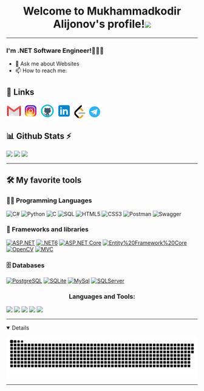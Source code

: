 <h1 align="center">Welcome to Mukhammadkodir Alijonov's profile!<img src="https://media.giphy.com/media/hvRJCLFzcasrR4ia7z/giphy.gif" width="35"></h1>

<hr>

<h3>I'm .NET Software Engineer!👨🏻‍💻</h3>

- 💬 Ask me about Websites
- 📫 How to reach me: 
## 🔗 Links

<p align="left">
  <a title="Gmail" href="mailto:alijonov0608@gmail.com"><img width="40" src="./gfx/icons/gmail.png"></a> 
  <a title="Instagram" href="https://www.instagram.com/mukhammadkodir_alijonov/"><img width="40" src="./gfx/icons/instagram.png"></a> 
  <a title="GitHub" href="https://github.com/mukhammadkodir-alijonov"><img width="40" src="./gfx/icons/github.png"></a> 
  <a title="LinkedIn" href="https://www.linkedin.com/in/mukhammadkodir-alijonov-577472220/"><img width="40" src="./gfx/icons/linkedin.png"></a> 
  <a title="LeetCode" href="https://leetcode.com/mukhammadkodir_alijonov/"><img width="35" src="./gfx/icons/leetcode.svg"></a>
  <a title="Telegram" href="https://t.me/muhammadqodiralijonov"><img width="35" src="./gfx/icons/telegram.svg"></a>
</p>


## 📊 Github Stats ⚡
![](https://github-readme-stats.vercel.app/api?username=mukhammadkodir-alijonov&show_icons=true&theme=tokyonight&border=61dafb&hide_border=true)
![](https://github-readme-streak-stats.herokuapp.com/?user=mukhammadkodir-alijonov&theme=tokyonight&hide_border=true)
![](https://github-readme-stats.vercel.app/api/top-langs/?username=mukhammadkodir-alijonov&theme=tokyonight&hide_border=true&include_all_commits=false&count_private=true&layout=compact)

<hr>

## 🛠️ My favorite tools

### 👨‍💻 Programming Languages

![C#](https://img.shields.io/badge/csharp-%2300599C.svg?style=flat&logo=csharp&logoColor=white) ![Python](https://img.shields.io/badge/python-3670A0?style=flat&logo=python&logoColor=ffdd54) ![C](https://img.shields.io/badge/C-%2300599C.svg?style=flat&logo=C&logoColor=white) ![SQL](https://img.shields.io/badge/SQL-%2307405e.svg?style=flat&logo=amazon-dynamodb&logoColor=white) ![HTML5](https://img.shields.io/badge/html5-%23E34F26.svg?style=flat&logo=html5&logoColor=white) ![CSS3](https://img.shields.io/badge/css3-%231572B6.svg?style=flat&logo=css3&logoColor=white) ![Postman](https://img.shields.io/badge/Postman-FF6C37?style=flat&logo=postman&logoColor=white) ![Swagger](https://img.shields.io/badge/-Swagger-%23Clojure?style=flat&logo=swagger&logoColor=white)


### 🧰 Frameworks and libraries

<p>
    <a href="#">
        <img alt="ASP.NET"
             src="https://img.shields.io/badge/ASP.NET-%23013243.svg?style=flat&logo=ASP.NET&logoColor=white"></a>
    <a href="#">
        <img alt=".NET6"
             src="https://img.shields.io/badge/.NET6-%23150458.svg?style=flat&logo=.NET6&logoColor=white"></a>
    <a href="#">
        <img alt="ASP.NET Core"
             src="https://img.shields.io/badge/ASP.NET CORE-%23EE4C2C.svg?style=flat&logo=ASP.NET Core&logoColor=white"/></a>
    <a href="#">
        <img alt="Entity%20Framework%20Core"
             src="https://img.shields.io/badge/Entity%20Framework-092E20?style=flat&logo=Entity%20Framework&logoColor=green"></a>
    <a href="#">
        <img alt="OpenCV"
             src="https://img.shields.io/badge/OpenCV-27338e?style=flat&logo=OpenCV&logoColor=white"/></a>
    <a href="#">
        <img alt="MVC"
             src="https://img.shields.io/badge/MVC-43B02A?style=flat&logo=MVC&logoColor=white"/></a>
</p>

### 🗄️ Databases

<p>
    <a href="#">
        <img alt="PostgreSQL"
             src="https://img.shields.io/badge/PostgreSQL-316192?style=flat&logo=postgresql&logoColor=white"/></a>
    <a href="#">
        <img alt="SQLite"
             src="https://img.shields.io/badge/SQLite-07405E?style=flat&logo=sql&logoColor=white"/></a>
    <a href="#">
        <img alt="MySql"
             src="https://img.shields.io/badge/mysql-DDD7D9?style=flat&logo=mysql&logoColor=black"/></a>
    <a href="#">
        <img alt="SQLServer"
             src="https://img.shields.io/badge/SQL%20Server-a9a9a9?style=flat&logo=amazon-dynamodb&logoColor=white"/></a>
</p>

<h3 align="center">Languages and Tools:</h3>

<p>
    <code><img width="10%" src="https://www.vectorlogo.zone/logos/python/python-vertical.svg"></code>
    <code><img width="12%" src="https://img.icons8.com/color/452/c-programming.png"></code>
    <code><img width="10%" src="https://upload.wikimedia.org/wikipedia/commons/1/18/ISO_C%2B%2B_Logo.svg"></code>
    <code><img width="11%" src="https://cdn.cdnlogo.com/logos/c/27/c.svg"></code>
    <code><img width="10%" src="https://dotnet.microsoft.com/static/images/redesign/social/square.png"></code>
</p>

<p align="center">
    
<hr>
<details open="">
  <p align="center">
   <a href="https://github.com/Abdullayevich/Abdullayevich">
       <img alt="Snake animation" src="https://github.com/mikyll/mikyll/blob/output/github-contribution-grid-snake-dark.svg#gh-dark-mode-only"/>
  </p>
</details>
<hr>
